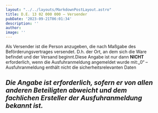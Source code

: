 ```yaml
---
layout: "../../layouts/MarkdownPostLayout.astro"
title: D.E. 13 02 000 000 – Versender
pubDate: '2023-09-21T06:01:34'
description: ''
author: 
image: ''
---
```


Als Versender ist die Person anzugeben, die nach Maßgabe des Beförderungsvertrages versendet. D.h. der Ort, an dem sich die Ware befindet und der Versand beginnt.Diese Angabe ist nur dann **NICHT** erforderlich, wenn die Ausfuhranmeldung angemeldet wurde mit:„0“ – Ausfuhranmeldung enthält nicht die sicherheitsrelevanten Daten

## ***Die Angabe ist erforderlich, sofern er von allen anderen Beteiligten abweicht und dem fachlichen Ersteller der Ausfuhranmeldung bekannt ist.***